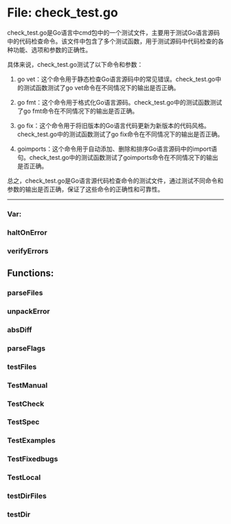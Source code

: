 # File: check_test.go

check_test.go是Go语言中cmd包中的一个测试文件，主要用于测试Go语言源码中的代码检查命令。该文件中包含了多个测试函数，用于测试源码中代码检查的各种功能、选项和参数的正确性。

具体来说，check_test.go测试了以下命令和参数：

1. go vet：这个命令用于静态检查Go语言源码中的常见错误。check_test.go中的测试函数测试了go vet命令在不同情况下的输出是否正确。

2. go fmt：这个命令用于格式化Go语言源码。check_test.go中的测试函数测试了go fmt命令在不同情况下的输出是否正确。

3. go fix：这个命令用于将旧版本的Go语言代码更新为新版本的代码风格。check_test.go中的测试函数测试了go fix命令在不同情况下的输出是否正确。

4. goimports：这个命令用于自动添加、删除和排序Go语言源码中的import语句。check_test.go中的测试函数测试了goimports命令在不同情况下的输出是否正确。

总之，check_test.go是Go语言源代码检查命令的测试文件，通过测试不同命令和参数的输出是否正确，保证了这些命令的正确性和可靠性。




---

### Var:

### haltOnError





### verifyErrors





## Functions:

### parseFiles





### unpackError





### absDiff





### parseFlags





### testFiles





### TestManual





### TestCheck





### TestSpec





### TestExamples





### TestFixedbugs





### TestLocal





### testDirFiles





### testDir





